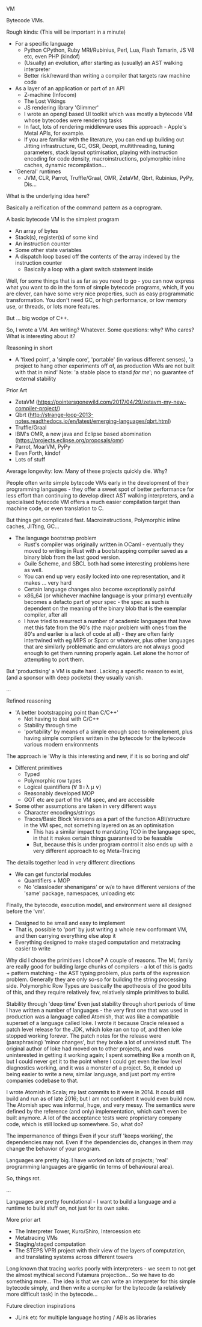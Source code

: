 VM

Bytecode VMs.

Rough kinds: (This will be important in a minute)
- For a specific language
  - Python CPython, Ruby MRI/Rubinius, Perl, Lua, Flash Tamarin, JS V8 etc, even PHP (kindof)
  - (Usually) an evolution, after starting as (usually) an AST walking interpreter
  - Better risk/reward than writing a compiler that targets raw machine code
- As a layer of an application or part of an API
  - Z-machine (Infocom)
  - The Lost Vikings
  - JS rendering library 'Glimmer'
  - I wrote an opengl based UI toolkit which was mostly a bytecode VM whose bytecodes were rendering tasks
  - In fact, lots of rendering middleware uses this approach - Apple's Metal APIs, for example.
  - If you are familiar with the literature, you can end up building out Jitting infrastructure, GC, OSR, Deopt, multithreading, tuning parameters, stack layout optimisation, playing with instruction encoding for code density, macroinstructions, polymorphic inline caches, dynamic recompilation...
- 'General' runtimes
  - JVM, CLR, Parrot, Truffle/Graal, OMR, ZetaVM, Qbrt, Rubinius, PyPy, Dis...

What is the underlying idea here?

Basically a reification of the command pattern as a coprogram.

A basic bytecode VM is the simplest program
- An array of bytes
- Stack(s), register(s) of some kind
- An instruction counter
- Some other state variables
- A dispatch loop based off the contents of the array indexed by the instruction counter
  - Basically a loop with a giant switch statement inside

Well, for some things that is as far as you need to go - you can now express what you want to do in the form of simple bytecode programs, which, if you are clever, can have some very nice properties, such as easy programmatic transformation. You don't need GC, or high performance, or low memory use, or threads, or lots more features.

But ... big wodge of C++.

So, I wrote a VM. Am writing? Whatever. Some questions: why? Who cares? What is interesting about it?

Reasoning in short
- A 'fixed point', a 'simple core', 'portable' (in various different senses), 'a project to hang other experiments off of, as production VMs are not built with that in mind'
Note: 'a stable place to stand *for me*'; no guarantee of external stability

Prior Art
- ZetaVM (https://pointersgonewild.com/2017/04/29/zetavm-my-new-compiler-project/)
- Qbrt (http://strange-loop-2013-notes.readthedocs.io/en/latest/emerging-languages/qbrt.html)
- Truffle/Graal
- IBM's OMR, a new java and Eclipse based abomination (https://projects.eclipse.org/proposals/omr)
- Parrot, MoarVM, PyPy
- Even Forth, kindof
- Lots of stuff

Average longevity: low. Many of these projects quickly die. Why?


People often write simple bytecode VMs early in the development of their programming languages - they offer a sweet spot of better performance for less effort than continuing to develop direct AST walking interpreters, and a specialised bytecode VM offers a much easier compilation target than machine code, or even translation to C.

But things get complicated fast. Macroinstructions, Polymorphic inline caches, JITting, GC...

- The language bootstrap problem
    - Rust's compiler was originally written in OCaml - eventually they moved to writing in Rust with a bootstrapping compiler saved as a binary blob from the last good version.
    - Guile Scheme, and SBCL both had some interesting problems here as well.
    - You can end up very easily locked into one representation, and it makes ... very hard
    - Certain language changes also become exceptionally painful
    - x86\_64 (or whichever machine language is your primary) eventually becomes a defacto part of your spec - the spec as such is dependent on the meaning of the binary blob that is the exemplar compiler, after all
    - I have tried to resurrect a number of academic languages that have met this fate from the 90's (the major problem with ones from the 80's and earlier is a lack of code at all) - they are often fairly intertwined with eg MIPS or Sparc or whatever, plus other languages that are similarly problematic and emulators are not always good enough to get them running properly again. Let alone the horror of attempting to port them.

But 'productising' a VM is quite hard. Lacking a specific reason to exist, (and a sponsor with deep pockets) they usually vanish.

...

Refined reasoning
- 'A better bootstrapping point than C/C++'
  - Not having to deal with C/C++
  - Stability through time
  - 'portability' by means of a simple enough spec to reimplement, plus having simple compilers written in the bytecode for the bytecode various modern environments

The approach
ie 'Why is this interesting and new, if it is so boring and old'
- Different primitives
  - Typed
  - Polymorphic row types
  - Logical quantifiers (∀ ∃ ı λ μ ∨)
  - Reasonably developed MOP
  - GOT etc are part of the VM spec, and are accessible
- Some other assumptions are taken in very different ways
  - Character encodings/strings
  - Traces/Basic Block Versions as a part of the function ABI/structure in the VM spec, not something layered on as an optimisation
    - This has a similar impact to mandating TCO in the language spec, in that it makes certain things guaranteed to be feasable
    - But, because this is under program control it also ends up with a very different approach to eg Meta-Tracing

The details together lead in very different directions
- We can get functorial modules
  - Quantifiers + MOP
  - No 'classloader shenanigans' or w/e to have different versions of the 'same' package, namespaces, unloading etc

Finally, the bytecode, execution model, and environment were all designed before the 'vm'.
- Designed to be small and easy to implement
- That is, possible to 'port' by just writing a whole new conformant VM, and then carrying everything else atop it
- Everything designed to make staged computation and metatracing easier to write

Why did I chose the primitives I chose?
A couple of reasons.
The ML family are really good for building large chunks of compilers - a lot of this is gadts + pattern matching - the AST typing problem, plus parts of the expression problem.
Generally they are only so-so for building the string processing side.
Polymorphic Row Types are basically the apotheosis of the good bits of this, and they require relatively few, relatively simple primitives to build.

Stability through 'deep time'
Even just stability through short periods of time
I have written a number of languages - the very first one that was used in production was a language called Atomish, that was like a compatible superset of a language called Ioke. I wrote it because Oracle released a patch level release for the JDK, which Ioke ran on top of, and then Ioke stopped working forever.  The patch notes for the release were (paraphrasing) 'minor changes', but they broke a lot of unrelated stuff. The original author of Ioke had moved on to other projects, and was uninterested in getting it working again; I spent something like a month on it, but I could never get it to the point where I could get even the low level diagnostics working, and it was a monster of a project. So, it ended up being easier to write a new, similar language, and just port my entire companies codebase to that.

I wrote Atomish in Scala; my last commits to it were in 2014. It could still build and run as of late 2016; but I am not confident it would even build now. The Atomish spec was informal, huge, and very messy. The semantics were defined by the reference (and only) implementation, which can't even be built anymore. A lot of the acceptance tests were proprietary company code, which is still locked up somewhere. So, what do?

The impermanence of things
Even if your stuff 'keeps working', the dependencies may not. Even if the dependencies do, changes in them may change the behavior of your program.

Languages are pretty big. I have worked on lots of projects; 'real' programming languages are gigantic (in terms of behavioural area).

So, things rot.

...


Languages are pretty foundational - I want to build a language and a runtime to build stuff on, not just for its own sake.

More prior art
- The Interpreter Tower, Kuro/Shiro, Intercession etc
- Metatracing VMs
- Staging/staged computation
- The STEPS VPRI project with their view of the layers of computation, and translating systems across different towers

Long known that tracing works poorly with interpreters - we seem to not get the almost mythical second Futamura projection... So we have to do something more...
The idea is that we can write an interpreter for this simple bytecode simply, and then write a compiler for the bytecode (a relatively more difficult task) in the bytecode...

Future direction inspirations
- JLink etc for multiple language hosting / ABIs as libraries
